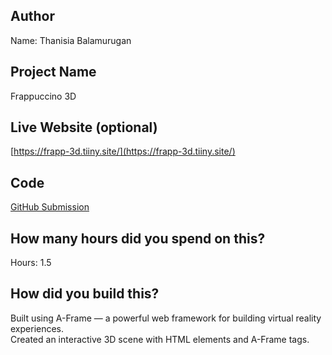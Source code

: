 ## Author
Name: Thanisia Balamurugan

## Project Name
Frappuccino 3D

## Live Website (optional)
[https://frapp-3d.tiiny.site/](https://frapp-3d.tiiny.site/)

## Code
[GitHub Submission](https://github.com/thanisiabalamurugan/hackaccino/tree/main/submissions/frapp-3d)

## How many hours did you spend on this?
Hours: 1.5

## How did you build this?
Built using A-Frame — a powerful web framework for building virtual reality experiences.  
Created an interactive 3D scene with HTML elements and A-Frame tags.

